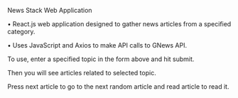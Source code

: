 News Stack Web Application

• React.js web application designed to gather news articles from a specified category.

• Uses JavaScript and Axios to make API calls to GNews API. 

To use, enter a specified topic in the form above and hit submit.

Then you will see articles related to selected topic.

Press next article to go to the next random article and read article to read it.
